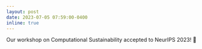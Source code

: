 ```yaml
---
layout: post
date: 2023-07-05 07:59:00-0400
inline: true
---
```


Our workshop on Computational Sustainability accepted to NeurIPS 2023! :tada:
